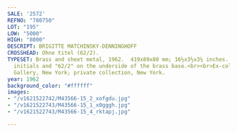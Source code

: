 ```yaml
---
SALE: '2572'
REFNO: "780750"
LOT: "195"
LOW: "5000"
HIGH: "8000"
DESCRIPT: BRIGITTE MATCHINSKY-DENNINGHOFF
CROSSHEAD: Ohne titel (62/2).
TYPESET: Brass and sheet metal, 1962.  419x89x80 mm; 16½x3½x3¼ inches.  Incised artist's
  initials and "62/2" on the underside of the brass base.<br><br>Ex-collection Marlborough
  Gallery, New York; private collection, New York.
year: 1962
background_color: "#ffffff"
images:
- "/v1621522742/M43566-15_2_xofgdu.jpg"
- "/v1621522743/M43566-15_1_x0gggh.jpg"
- "/v1621522743/M43566-15_4_rktapj.jpg"

---
```

